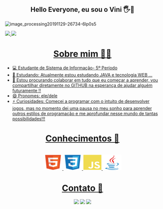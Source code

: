 ##  <div align="center">Hello Everyone, eu sou o Vini 🖐👋
 ![image_processing20191129-26734-6lp0s5](https://user-images.githubusercontent.com/61818171/154833178-74039aaf-158e-4153-8053-d7e135fde257.gif)

<div>
  <a href="https://github.com/volkdevelop">
  <img height="142em" src="https://github-readme-stats.vercel.app/api?username=volkdevelop&show_icons=true&theme=synthwave&include_all_commits=true&count_private=true"/>
  <img height="143em" src="https://github-readme-stats.vercel.app/api/top-langs/?username=volkdevelop&layout=compact&langs_count=7&theme=synthwave"/>
</div>
  
##
  
 
  <h1 align="center">Sobre mim 😶‍🌫️</h1>
  

- 💻 Estudante de Sistema de Informação- 5º Período
- 🌱 Estudando: Atualmente estou estudando JAVA e tecnologia WEB ...
- 👯 Estou procurando colaborar em tudo que eu começar a aprender, vou compartilhar diretamente no GITHUB na esperança de ajudar alguém futuramente !!
- 😄 Pronomes: ele/dele
- ⚡ Curiosidades: Comecei a programar com o intuito de desenvolver jogos, mas no momento dei uma pausa no meu sonho para aprender outros estilos de programação e me aprofundar nesse mundo de tantas possibilidades!!!

 <h1 align= "center">Conhecimentos 😤</h1>
  
<div style="display: inline_block " align= "center"><br> 
  <img align="start-content" alt="Vini-HTML" height="50" width="60" src="https://raw.githubusercontent.com/devicons/devicon/master/icons/html5/html5-original.svg">
  <img align="start-content" alt="Vini-CSS" height="50" width="60" src="https://raw.githubusercontent.com/devicons/devicon/master/icons/css3/css3-original.svg">
  <img align="start-content" alt="Vini-Js" height="50" width="60" src="https://raw.githubusercontent.com/devicons/devicon/master/icons/javascript/javascript-plain.svg">
  <img align="start-content" alt="Vini-Java" height="50" width="60" src="https://raw.githubusercontent.com/devicons/devicon/master/icons/java/java-original.svg">
</div>
  
  ##
 
 <h1 align= "center">Contato 🤧</h1>
 
<div align= "center"> 
  <a href="https://instagram.com/vini_gabc" target="_blank"><img src="https://img.shields.io/badge/-Instagram-%23E4405F?style=for-the-badge&logo=instagram&logoColor=white" target="_blank"></a>
  <a href = "mailto:viniciuscarvalho.silva676@gmail.com"><img src="https://img.shields.io/badge/-Gmail-%23333?style=for-the-badge&logo=gmail&logoColor=white" target="_blank"></a>
  <a href="https://www.linkedin.com/in/vinicius-carvalho-59a420213/" target="_blank"><img src="https://img.shields.io/badge/-LinkedIn-%230077B5?style=for-the-badge&logo=linkedin&logoColor=white" target="_blank"></a> 
</div>
